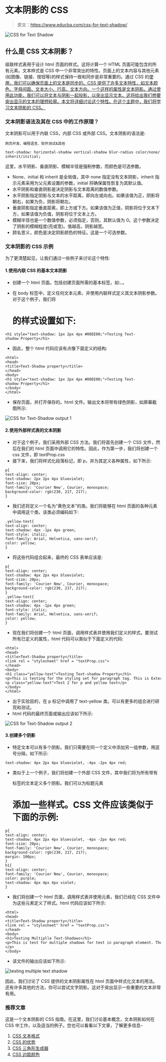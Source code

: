 # 文本阴影的 CSS

> 原文：<https://www.educba.com/css-for-text-shadow/>

![CSS for Text Shadow](img/e5e354b1b1bfac87667442ab49d09cd9.png)



## 什么是 CSS 文本阴影？

级联样式表用于设计 html 页面的样式。这将计算一个 HTML 页面可能包含的所有元素。文本样式是 CSS 中一个非常突出的特性。页面上的文本内容与其他元素(如图像、链接、按钮等)的样式保持一致和同步是非常重要的。通过 CSS 的[使用，我们可以确保页面上的文本是同步的。CSS 提供了许多文本特性，如文本颜色、字母间距、文本大小、行高、文本方向。一个这样的属性是文本阴影。通过使用此功能，我们可以将文本与阴影一起投影，以突出显示文本。这将给出我们想要突出显示的文本的理想轮廓。本文将详细讨论这个特性。在这个主题中，我们将学习文本阴影的 CSS。](https://www.educba.com/css-arrow/)

### 文本阴影语法及其在 CSS 中的工作原理？

文本阴影可以用于内联 CSS，内部 CSS 或外部 CSS。文本阴影的语法是:

<small>网页开发、编程语言、软件测试&其他</small>

```
text-shadow: horizontal-shadow vertical-shadow blur-radius color/none/ inherit/initial;
```

这里，水平阴影、垂直阴影、模糊半径是强制参数，而颜色是可选参数。

*   None、initial 和 inherit 是全局值，其中 none 指定没有文本阴影，inherit 指示元素采用为父元素设置的参数，initial 将确保属性恢复为其默认值。
*   水平阴影和垂直阴影是决定阴影与文本距离的数值参数。
*   水平阴影指定阴影与文本的水平距离，即向左或向右。如果该值为正，阴影将朝右，如果为负，阴影将朝左。
*   垂直阴影指定垂直距离，即上方或下方。如果该值为正值，阴影将位于文本下方，如果该值为负值，阴影将位于文本上方。
*   模糊半径也是一个数值参数，必须指定，否则，其默认值为 0。这个参数决定了阴影的模糊程度(亮或宽)。值越高，阴影越宽。
*   顾名思义，颜色是决定阴影颜色的特征。这是一个可选参数。

### 文本阴影的 CSS 示例

为了更清楚起见，让我们通过一些例子来讨论这个特性:

#### 1.使用内联 CSS 的基本文本阴影

*   <root>创建一个 html 页面。包括创建页面所需的基本标签，如:</root>、。
*   在 body 标签中，定义任何文本元素，并使用内联样式定义其文本阴影参数。对于这个例子，我们将

    # 的样式设置如下:

```
<h1 style="text-shadow: 1px 2px 4px #00EE00;">Testing Text-shadow Property</h1>
```

*   因此，整个 html 代码应该有点像下面定义的结构:

```
<html>
<head>
<title>Text-Shadow property</title>
</head>
<body>
<h1 style="text-shadow: 1px 2px 4px #00EE00;">Testing Text-shadow Property</h1>
</body>
</html>
```

*   保存页面，并打开保存的。html 文件。输出文本将带有绿色阴影，如屏幕截图所示:

![CSS for Text-Shadow output 1](img/3b4805971c341c9306ee22061d71a820.png)



#### 2.使用外部样式表的文本阴影

*   对于这个例子，我们采用外部 CSS 方法。我们将首先创建一个 CSS 文件，然后在我们的 html 页面中调用它的特性。因此，作为第一步，我们将创建一个 css 文件，即 textProp.css
*   接下来，我们将样式化段落标记，即 p，并为其定义各种属性，如下所示:

```
p{
text-align: center;
text-shadow: 2px 2px 4px blueviolet;
font-size: 20px;
font-family: 'Courier New', Courier, monospace;
background-color: rgb(230, 217, 217);
}
```

*   我们还将定义一个名为“黄色文本”的类。我们将能够在 html 页面的各种元素中调用这个类。该类必须编码如下:

```
.yellow-text{
text-align: center;
text-shadow: 4px -1px 4px green;
font-style: italic;
font-family: Arial, Helvetica, sans-serif;
color: yellow;
}
```

*   将这些代码组合起来，最终的 CSS 表单应该是:

```
p{
text-align: center;
text-shadow: 4px 2px 4px blueviolet;
font-size: 20px;
font-family: 'Courier New', Courier, monospace;
background-color: rgb(230, 217, 217);
}
.yellow-text{
text-align: center;
text-shadow: 4px -1px 4px green;
font-style: italic;
font-family: Arial, Helvetica, sans-serif;
color: yellow;
}
```

*   现在我们将创建一个 html 页面，调用样式表并使用我们定义的样式。要测试所有已定义的属性，html 代码可以类似于下面定义的代码:

```
<html>
<head>
<title>Text-Shadow property</title>
<link rel = "stylesheet" href = "textProp.css">
</head>
<body>
<h1 class="yellow-text">Testing Text-shadow Property</h1>
<p>This is testing for the styling set for paragraph tag. This is External method of using CSS </p>
<p class="yellow-text">Test 2 for p and yellow text</p>
</body>
</html>
```

*   出于实验目的，在 p 标记中调用了 text-yellow 类。可以有更多的组合进行研究和测试。
*   html 代码的最终页面或输出应该如下所示:

![CSS for Text-Shadow output 2](img/779adac967200aa851e08132f4e7820c.png)



#### 3.创建多个阴影

*   特定文本可以有多个阴影。我们只需要在同一个定义中添加另一组参数，用逗号分隔，如下所示:

```
text-shadow: 4px 2px 4px blueviolet, -4px -2px 4px red;
```

*   类似于上一个例子，我们将创建一个外部 CSS 文件，其中我们将为所有带有

    标签的文本定义多个阴影。我们可以为标题元素

    # 添加一些样式。CSS 文件应该类似于下面的示例:

```
p{
text-align: center;
text-shadow: 4px 2px 4px blueviolet, -4px -2px 4px red;
font-size: 20px;
font-family: 'Courier New', Courier, monospace;
background-color: rgb(230, 217, 217);
margin: 100px;
}
h1{
text-align: center;
font-family: 'Courier New', Courier, monospace;
color: purple;
text-shadow: 4px 4px 4px violet;
}
```

*   我们将创建一个 html 页面，调用样式表并使用元素，我们已经在 CSS 文件中为这些元素定义了样式。html 代码应该如下所示:

```
<html>
<head>
<title>Text-Shadow property</title>
<link rel = "stylesheet" href = "textProp.css">
</head>
<body>
<h1>Testing Multiplle Text-Shadows</h1>
<p>This is test for multiple shadows for text in paragraph element. There are two colors of shadows. One is violet and one is red.</p>
</body>
```

*   该文件的输出应该如下所示:

![testing multiple text shadow](img/a65c6202b4cb974a3c1a95a83eb5c505.png)



因此，我们讨论了 CSS 提供的文本阴影属性在 html 页面中样式化文本的用法。还有许多其他的方法，你可以尝试文字阴影。这对于突出显示一些重要的文本非常有用。

### 推荐文章

这是一个文本阴影的 CSS 指南。在这里，我们讨论基本概念，文本阴影如何在 CSS 中工作，以及适当的例子。您也可以看看以下文章，了解更多信息–

1.  [CSS 文本格式](https://www.educba.com/css-text-formatting/)
2.  [CSS 的优势](https://www.educba.com/advantages-of-css/)
3.  [CSS 三角形生成器](https://www.educba.com/css-triangle-generator/)
4.  [CSS 边距颜色](https://www.educba.com/css-margin-color/)





